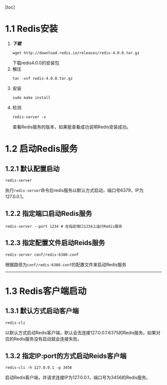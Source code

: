 [toc]
# 1.1 Redis安装
1. **_下载_**
   ```shell
   wget http://download.redis.io/releases/redis-4.0.0.tar.gz 
   ```
   下载redis4.0.0的安装包
2. 解压
   ```shell
   tar -xvf redis-4.0.0.tar.gz
   ```
3. 安装
   ```shell
   sudo make install
   ```
4. 检测
   ```shell
   redis-server -v
   ```
   查看Redis服务的版本，如果能查看成功说明Redis安装成功。


# 1.2 启动Redis服务
## 1.2.1 默认配置启动
```shell
redis-server
```
执行`redis-server`命令后redis服务以默认方式启动，端口号6379，IP为127.0.0.1。
## 1.2.2 指定端口启动Redis服务
```shell
redis-server --port 1234 # 在指定端口1234上运行Redis服务
```
## 1.2.3 指定配置文件启动Reids服务
```shell
redis-server conf/redis-6380.conf
```
根据路径为`conf/redis-6380.conf`的配置文件来启动Redis服务

-------------------------------------------------------
# 1.3 Redis客户端启动
## 1.3.1 默认方式启动客户端
```shell
redis-cli
```
以默认方式启动Redis客户端，默认会去连接127.0.0.1:6375的Redis服务。如果对应的Redis服务没有启动就会连接失败。
## 1.3.2 指定IP:port的方式启动Reids客户端
```shell
redis-cli -h 127.0.0.1 -p 3456
```
启动Redis客户端，并请求连接IP为127.0.0.1，端口号为3456的Redis服务。
